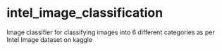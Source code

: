 # intel_image_classification
Image classifier for classifying images into 6 different categories as per Intel Image dataset on kaggle
